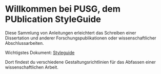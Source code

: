 # Willkommen bei PUSG, dem PUblication StyleGuide

Diese Sammlung von Anleitungen erleichtert das Schreiben einer Dissertation und anderer Forschungspublikationen oder wissenschaftlicher Abschlussarbeiten. 

Wichtigstes Dokument: [Styleguide](STYLEGUIDE.MD)

Dort findest du verschiedene Gestaltungsrichtlinien für das Abfassen einer wissenschaftlichen Arbeit. 
